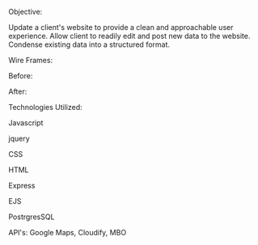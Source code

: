 Objective: 

Update a client's website to provide a clean and approachable user experience. Allow client to readily edit and post new data to the website. Condense existing data into a structured format.

Wire Frames:

Before:

After:

Technologies Utilized:

Javascript

jquery

CSS

HTML

Express 

EJS

PostrgresSQL


API's: Google Maps, Cloudify, MBO